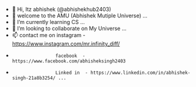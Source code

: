 - 👋 Hi, Itz abhishek (@abhishekhub2403)
- 👀 welcome to the AMU (Abhishek Mutiple Universe) ...
- 🌱 I’m currently learning CS ...
- 💞️ I’m looking to collaborate on  My Universe  ...
- 📫   contact me on instagram -  https://www.instagram.com/mr.infinity_diff/ 
-                     facebook  -  https://www.facebook.com/abhisheksingh2403
-                     Linked in  - https://www.linkedin.com/in/abhishek-singh-21a8b3254/ ...

<!---
abhishekhub2403/abhishekhub2403 is a ✨ special ✨ repository because its `README.md` (this file) appears on your GitHub profile.
You can click the Preview link to take a look at your changes.
--->
